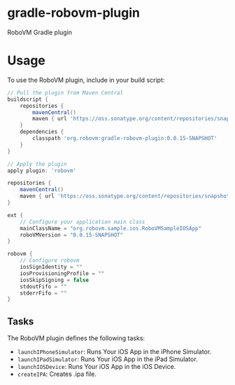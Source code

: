 gradle-robovm-plugin
====================
RoboVM Gradle plugin

# Usage
To use the RoboVM plugin, include in your build script:

```groovy
// Pull the plugin from Maven Central
buildscript {
    repositories {
        mavenCentral()
        maven { url 'https://oss.sonatype.org/content/repositories/snapshots' }
    }
    dependencies {
        classpath 'org.robovm:gradle-robovm-plugin:0.0.15-SNAPSHOT'
    }
}

// Apply the plugin
apply plugin: 'robovm'

repositories {
    mavenCentral()
    maven { url 'https://oss.sonatype.org/content/repositories/snapshots' }
}

ext {
    // Configure your application main class
    mainClassName = "org.robovm.sample.ios.RoboVMSampleIOSApp"
    roboVMVersion = "0.0.15-SNAPSHOT"
}

robovm {
    // Configure robovm
    iosSignIdentity = ""
    iosProvisioningProfile = ""
    iosSkipSigning = false
    stdoutFifo = ""
    stderrFifo = ""
}
```

## Tasks

The RoboVM plugin defines the following tasks:

* `launchIPhoneSimulator`: Runs Your iOS App in the iPhone Simulator.
* `launchIPadSimulator`: Runs Your iOS App in the iPad Simulator.
* `launchIOSDevice`: Runs Your iOS App in the iOS Device.
* `createIPA`: Creates .ipa file.
